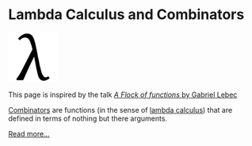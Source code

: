 # Lambda Calculus and Combinators

<img width="100" src="./favicon.svg" alt="Lambda" />

<p>This page is inspired by the talk <a href="https://www.youtube.com/watch?v=6BnVo7EHO_8"><em>A Flock of functions</em> by Gabriel Lebec</a></p>

<p>
<a href="https://plato.stanford.edu/entries/logic-combinatory/">Combinators</a> are functions (in the sense of <a href="https://plato.stanford.edu/entries/lambda-calculus/">lambda calculus</a>) that are defined in terms of nothing but there arguments.
</p>

<a href="https://static.laszlokorte.de/combinators/" title="Lambda Calculus and Combinators">Read more...</a>